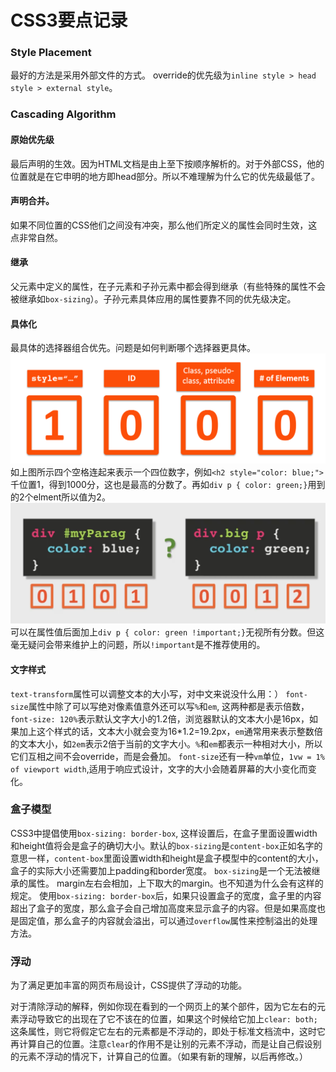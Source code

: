 # CSS3要点记录

### Style Placement
最好的方法是采用外部文件的方式。 override的优先级为`inline style > head style > external style`。

### Cascading Algorithm

#### 原始优先级
最后声明的生效。因为HTML文档是由上至下按顺序解析的。对于外部CSS，他的位置就是在它申明的地方即head部分。所以不难理解为什么它的优先级最低了。

#### 声明合并。
如果不同位置的CSS他们之间没有冲突，那么他们所定义的属性会同时生效，这点非常自然。

#### 继承
父元素中定义的属性，在子元素和子孙元素中都会得到继承（有些特殊的属性不会被继承如`box-sizing`）。子孙元素具体应用的属性要靠不同的优先级决定。

#### 具体化
最具体的选择器组合优先。问题是如何判断哪个选择器更具体。
![specificity](images/specificity.png)
如上图所示四个空格连起来表示一个四位数字，例如`<h2 style="color: blue;">`千位置1，得到1000分，这也是最高的分数了。再如`div p { color: green;}`用到的2个elment所以值为2。
![specificity](images/specificity1.png)
可以在属性值后面加上`div p { color: green !important;}`无视所有分数。但这毫无疑问会带来维护上的问题，所以`!important`是不推荐使用的。

#### 文字样式
`text-transform`属性可以调整文本的大小写，对中文来说没什么用：）
`font-size`属性中除了可以写绝对像素值意外还可以写`%`和`em`, 这两种都是表示倍数，`font-size: 120%`表示默认文字大小的1.2倍，浏览器默认的文本大小是16px，如果加上这个样式的话，文本大小就会变为16*1.2=19.2px，`em`通常用来表示整数倍的文本大小，如`2em`表示2倍于当前的文字大小。`%`和`em`都表示一种相对大小，所以它们互相之间不会override，而是会叠加。
`font-size`还有一种`vm`单位，`1vw = 1% of viewport width`,适用于响应式设计，文字的大小会随着屏幕的大小变化而变化。

### 盒子模型
CSS3中提倡使用`box-sizing: border-box`, 这样设置后，在盒子里面设置width和height值将会是盒子的确切大小。默认的`box-sizing`是`content-box`正如名字的意思一样，`content-box`里面设置width和height是盒子模型中的content的大小，盒子的实际大小还需要加上padding和border宽度。
`box-sizing`是一个无法被继承的属性。
margin左右会相加，上下取大的margin。也不知道为什么会有这样的规定。
使用`box-sizing: border-box`后，如果只设置盒子的宽度，盒子里的内容超出了盒子的宽度，那么盒子会自己增加高度来显示盒子的内容。但是如果高度也是固定值，那么盒子的内容就会溢出，可以通过`overflow`属性来控制溢出的处理方法。

### 浮动
为了满足更加丰富的网页布局设计，CSS提供了浮动的功能。

对于清除浮动的解释，例如你现在看到的一个网页上的某个部件，因为它左右的元素浮动导致它的出现在了它不该在的位置，如果这个时候给它加上`clear: both;`这条属性，则它将假定它左右的元素都是不浮动的，即处于标准文档流中，这时它再计算自己的位置。注意`clear`的作用不是让别的元素不浮动，而是让自己假设别的元素不浮动的情况下，计算自己的位置。（如果有新的理解，以后再修改。）